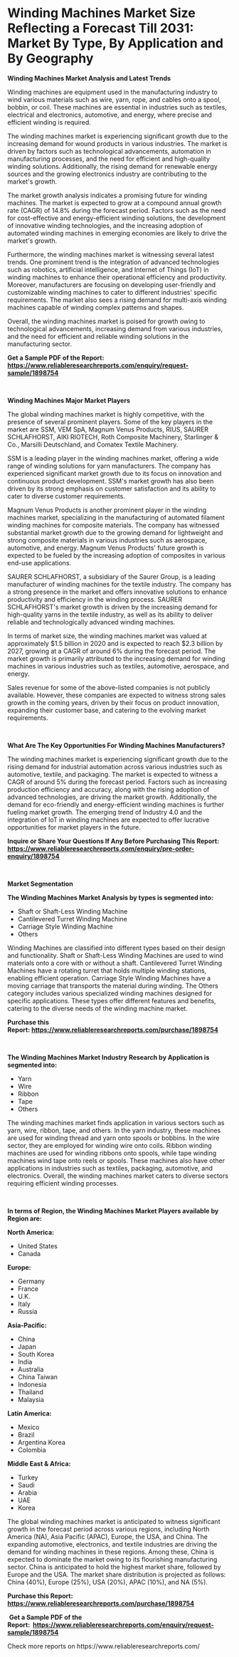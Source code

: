 <p><h1>Winding Machines Market Size Reflecting a Forecast Till 2031: Market By Type, By Application and By Geography</h1></p><p><strong>Winding Machines Market Analysis and Latest Trends</strong></p>
<p><p>Winding machines are equipment used in the manufacturing industry to wind various materials such as wire, yarn, rope, and cables onto a spool, bobbin, or coil. These machines are essential in industries such as textiles, electrical and electronics, automotive, and energy, where precise and efficient winding is required.</p><p>The winding machines market is experiencing significant growth due to the increasing demand for wound products in various industries. The market is driven by factors such as technological advancements, automation in manufacturing processes, and the need for efficient and high-quality winding solutions. Additionally, the rising demand for renewable energy sources and the growing electronics industry are contributing to the market's growth.</p><p>The market growth analysis indicates a promising future for winding machines. The market is expected to grow at a compound annual growth rate (CAGR) of 14.8% during the forecast period. Factors such as the need for cost-effective and energy-efficient winding solutions, the development of innovative winding technologies, and the increasing adoption of automated winding machines in emerging economies are likely to drive the market's growth.</p><p>Furthermore, the winding machines market is witnessing several latest trends. One prominent trend is the integration of advanced technologies such as robotics, artificial intelligence, and Internet of Things (IoT) in winding machines to enhance their operational efficiency and productivity. Moreover, manufacturers are focusing on developing user-friendly and customizable winding machines to cater to different industries' specific requirements. The market also sees a rising demand for multi-axis winding machines capable of winding complex patterns and shapes.</p><p>Overall, the winding machines market is poised for growth owing to technological advancements, increasing demand from various industries, and the need for efficient and reliable winding solutions in the manufacturing sector.</p></p>
<p><strong>Get a Sample PDF of the Report:&nbsp; <a href="https://www.reliableresearchreports.com/enquiry/request-sample/1898754">https://www.reliableresearchreports.com/enquiry/request-sample/1898754</a></strong></p>
<p>&nbsp;</p>
<p><strong>Winding Machines Major Market Players</strong></p>
<p><p>The global winding machines market is highly competitive, with the presence of several prominent players. Some of the key players in the market are SSM, VEM SpA, Magnum Venus Products, RIUS, SAURER SCHLAFHORST, AIKI RIOTECH, Roth Composite Machinery, Starlinger & Co., Marsilli Deutschland, and Comatex Textile Machinery.</p><p>SSM is a leading player in the winding machines market, offering a wide range of winding solutions for yarn manufacturers. The company has experienced significant market growth due to its focus on innovation and continuous product development. SSM's market growth has also been driven by its strong emphasis on customer satisfaction and its ability to cater to diverse customer requirements.</p><p>Magnum Venus Products is another prominent player in the winding machines market, specializing in the manufacturing of automated filament winding machines for composite materials. The company has witnessed substantial market growth due to the growing demand for lightweight and strong composite materials in various industries such as aerospace, automotive, and energy. Magnum Venus Products' future growth is expected to be fueled by the increasing adoption of composites in various end-use applications.</p><p>SAURER SCHLAFHORST, a subsidiary of the Saurer Group, is a leading manufacturer of winding machines for the textile industry. The company has a strong presence in the market and offers innovative solutions to enhance productivity and efficiency in the winding process. SAURER SCHLAFHORST's market growth is driven by the increasing demand for high-quality yarns in the textile industry, as well as its ability to deliver reliable and technologically advanced winding machines.</p><p>In terms of market size, the winding machines market was valued at approximately $1.5 billion in 2020 and is expected to reach $2.3 billion by 2027, growing at a CAGR of around 6% during the forecast period. The market growth is primarily attributed to the increasing demand for winding machines in various industries such as textiles, automotive, aerospace, and energy.</p><p>Sales revenue for some of the above-listed companies is not publicly available. However, these companies are expected to witness strong sales growth in the coming years, driven by their focus on product innovation, expanding their customer base, and catering to the evolving market requirements.</p></p>
<p>&nbsp;</p>
<p><strong>What Are The Key Opportunities For Winding Machines Manufacturers?</strong></p>
<p><p>The winding machines market is experiencing significant growth due to the rising demand for industrial automation across various industries such as automotive, textile, and packaging. The market is expected to witness a CAGR of around 5% during the forecast period. Factors such as increasing production efficiency and accuracy, along with the rising adoption of advanced technologies, are driving the market growth. Additionally, the demand for eco-friendly and energy-efficient winding machines is further fueling market growth. The emerging trend of Industry 4.0 and the integration of IoT in winding machines are expected to offer lucrative opportunities for market players in the future.</p></p>
<p><strong>Inquire or Share Your Questions If Any Before Purchasing This Report: <a href="https://www.reliableresearchreports.com/enquiry/pre-order-enquiry/1898754">https://www.reliableresearchreports.com/enquiry/pre-order-enquiry/1898754</a></strong></p>
<p>&nbsp;</p>
<p><strong>Market Segmentation</strong></p>
<p><strong>The Winding Machines Market Analysis by types is segmented into:</strong></p>
<p><ul><li>Shaft or Shaft-Less Winding Machine</li><li>Cantilevered Turret Winding Machine</li><li>Carriage Style Winding Machine</li><li>Others</li></ul></p>
<p><p>Winding Machines are classified into different types based on their design and functionality. Shaft or Shaft-Less Winding Machines are used to wind materials onto a core with or without a shaft. Cantilevered Turret Winding Machines have a rotating turret that holds multiple winding stations, enabling efficient operation. Carriage Style Winding Machines have a moving carriage that transports the material during winding. The Others category includes various specialized winding machines designed for specific applications. These types offer different features and benefits, catering to the diverse needs of the winding machine market.</p></p>
<p><strong>Purchase this Report:&nbsp;<a href="https://www.reliableresearchreports.com/purchase/1898754">https://www.reliableresearchreports.com/purchase/1898754</a></strong></p>
<p>&nbsp;</p>
<p><strong>The Winding Machines Market Industry Research by Application is segmented into:</strong></p>
<p><ul><li>Yarn</li><li>Wire</li><li>Ribbon</li><li>Tape</li><li>Others</li></ul></p>
<p><p>The winding machines market finds application in various sectors such as yarn, wire, ribbon, tape, and others. In the yarn industry, these machines are used for winding thread and yarn onto spools or bobbins. In the wire sector, they are employed for winding wire onto coils. Ribbon winding machines are used for winding ribbons onto spools, while tape winding machines wind tape onto reels or spools. These machines also have other applications in industries such as textiles, packaging, automotive, and electronics. Overall, the winding machines market caters to diverse sectors requiring efficient winding processes.</p></p>
<p>&nbsp;</p>
<p><strong>In terms of Region, the Winding Machines Market Players available by Region are:</strong></p>
<p>
    <p> <strong> North America: </strong>
        <ul>
            <li>United States</li>
            <li>Canada</li>
        </ul>
        </p> 
    <p> <strong> Europe: </strong>
        <ul>
            <li>Germany</li>
            <li>France</li>
            <li>U.K.</li>
            <li>Italy</li>
            <li>Russia</li>
        </ul>
        </p> 
    <p> <strong> Asia-Pacific: </strong>
        <ul>
            <li>China</li>
            <li>Japan</li>
            <li>South Korea</li>
            <li>India</li>
            <li>Australia</li>
            <li>China Taiwan</li>
            <li>Indonesia</li>
            <li>Thailand</li>
            <li>Malaysia</li>
        </ul>
        </p> 
    <p> <strong> Latin America: </strong>
        <ul>
            <li>Mexico</li>
            <li>Brazil</li>
            <li>Argentina Korea</li>
            <li>Colombia</li>
        </ul>
        </p> 
    <p> <strong> Middle East & Africa: </strong>
        <ul>
            <li>Turkey</li>
            <li>Saudi</li>
            <li>Arabia</li>
            <li>UAE</li>
            <li>Korea</li>
        </ul>
    </p>
    </p>
<p><p>The global winding machines market is anticipated to witness significant growth in the forecast period across various regions, including North America (NA), Asia Pacific (APAC), Europe, the USA, and China. The expanding automotive, electronics, and textile industries are driving the demand for winding machines in these regions. Among these, China is expected to dominate the market owing to its flourishing manufacturing sector. China is anticipated to hold the highest market share, followed by Europe and the USA. The market share distribution is projected as follows: China (40%), Europe (25%), USA (20%), APAC (10%), and NA (5%).</p></p>
<p><strong>Purchase this Report: <a href="https://www.reliableresearchreports.com/purchase/1898754">https://www.reliableresearchreports.com/purchase/1898754</a></strong></p>
<p>&nbsp;<strong>Get a Sample PDF of the Report:&nbsp;&nbsp;<a href="https://www.reliableresearchreports.com/enquiry/request-sample/1898754">https://www.reliableresearchreports.com/enquiry/request-sample/1898754</a></strong></p>
<p><strong></strong></p>
<p>Check more reports on https://www.reliableresearchreports.com/</p>